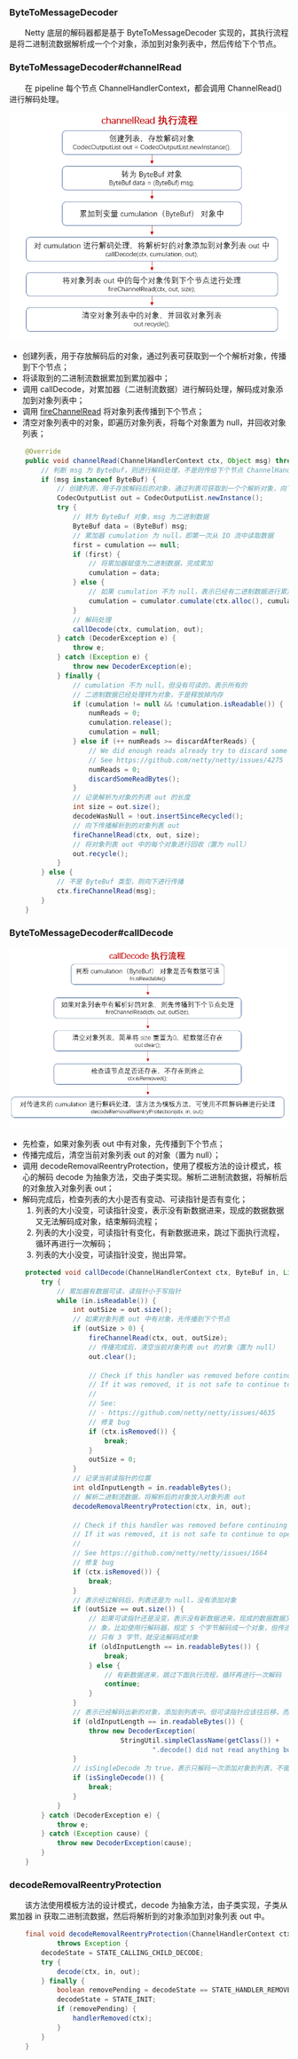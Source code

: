 ### ByteToMessageDecoder
　　Netty 底层的解码器都是基于 ByteToMessageDecoder 实现的，其执行流程是将二进制流数据解析成一个个对象，添加到对象列表中，然后传给下个节点。

### ByteToMessageDecoder#channelRead
　　在 pipeline 每个节点 ChannelHandlerContext，都会调用 ChannelRead() 进行解码处理。

![avatar](photo_1.png)

- 创建列表，用于存放解码后的对象，通过列表可获取到一个个解析对象，传播到下个节点；
- 将读取到的二进制流数据累加到累加器中；
- 调用 callDecode，对累加器（二进制流数据）进行解码处理，解码成对象添加到对象列表中；
- 调用 [fireChannelRead](https://github.com/martin-1992/Netty-Notes/blob/master/Netty%20%E8%A7%A3%E7%A0%81/fireChannelRead.md) 将对象列表传播到下个节点；
- 清空对象列表中的对象，即遍历对象列表，将每个对象置为 null，并回收对象列表；

```java
    @Override
    public void channelRead(ChannelHandlerContext ctx, Object msg) throws Exception {
        // 判断 msg 为 ByteBuf，则进行解码处理，不是则传给下个节点 ChannelHandlerContext
        if (msg instanceof ByteBuf) {
            // 创建列表，用于存放解码后的对象，通过列表可获取到一个个解析对象，向下进行传播
            CodecOutputList out = CodecOutputList.newInstance();
            try {
                // 转为 ByteBuf 对象，msg 为二进制数据
                ByteBuf data = (ByteBuf) msg;
                // 累加器 cumulation 为 null，即第一次从 IO 流中读取数据
                first = cumulation == null;
                if (first) {
                    // 将累加器赋值为二进制数据，完成累加
                    cumulation = data;
                } else {
                    // 如果 cumulation 不为 null，表示已经有二进制数据进行累加，则将读取的数据累加到当前的数据中
                    cumulation = cumulator.cumulate(ctx.alloc(), cumulation, data);
                }
                // 解码处理
                callDecode(ctx, cumulation, out);
            } catch (DecoderException e) {
                throw e;
            } catch (Exception e) {
                throw new DecoderException(e);
            } finally {
                // cumulation 不为 null，但没有可读的，表示所有的
                // 二进制数据已经处理转为对象，于是释放掉内存
                if (cumulation != null && !cumulation.isReadable()) {
                    numReads = 0;
                    cumulation.release();
                    cumulation = null;
                } else if (++ numReads >= discardAfterReads) {
                    // We did enough reads already try to discard some bytes so we not risk to see a OOME.
                    // See https://github.com/netty/netty/issues/4275
                    numReads = 0;
                    discardSomeReadBytes();
                }
                // 记录解析为对象的列表 out 的长度
                int size = out.size();
                decodeWasNull = !out.insertSinceRecycled();
                // 向下传播解析到的对象列表 out
                fireChannelRead(ctx, out, size);
                // 将对象列表 out 中的每个对象进行回收（置为 null）
                out.recycle();
            }
        } else {
            // 不是 ByteBuf 类型，则向下进行传播
            ctx.fireChannelRead(msg);
        }
    }
```


### ByteToMessageDecoder#callDecode

![avatar](photo_2.png)

- 先检查，如果对象列表 out 中有对象，先传播到下个节点；
- 传播完成后，清空当前对象列表 out 的对象（置为 null）；
- 调用 decodeRemovalReentryProtection，使用了模板方法的设计模式，核心的解码 decode 为抽象方法，交由子类实现。解析二进制流数据，将解析后的对象放入对象列表 out；
- 解码完成后，检查列表的大小是否有变动、可读指针是否有变化；
    1. 列表的大小没变，可读指针没变，表示没有新数据进来，现成的数据数据又无法解码成对象，结束解码流程；
    2. 列表的大小没变，可读指针有变化，有新数据进来，跳过下面执行流程，循环再进行一次解码；
    3. 列表的大小没变，可读指针没变，抛出异常。

```java
    protected void callDecode(ChannelHandlerContext ctx, ByteBuf in, List<Object> out) {
        try {
            // 累加器有数据可读，读指针小于写指针
            while (in.isReadable()) {
                int outSize = out.size();
                // 如果对象列表 out 中有对象，先传播到下个节点
                if (outSize > 0) {
                    fireChannelRead(ctx, out, outSize);
                    // 传播完成后，清空当前对象列表 out 的对象（置为 null）
                    out.clear();

                    // Check if this handler was removed before continuing with decoding.
                    // If it was removed, it is not safe to continue to operate on the buffer.
                    //
                    // See:
                    // - https://github.com/netty/netty/issues/4635
                    // 修复 bug
                    if (ctx.isRemoved()) {
                        break;
                    }
                    outSize = 0;
                }
                // 记录当前读指针的位置
                int oldInputLength = in.readableBytes();
                // 解析二进制流数据，将解析后的对象放入对象列表 out
                decodeRemovalReentryProtection(ctx, in, out);

                // Check if this handler was removed before continuing the loop.
                // If it was removed, it is not safe to continue to operate on the buffer.
                //
                // See https://github.com/netty/netty/issues/1664
                // 修复 bug
                if (ctx.isRemoved()) {
                    break;
                }
                // 表示经过解码后，列表还是为 null，没有添加对象
                if (outSize == out.size()) {
                    // 如果可读指针还是没变，表示没有新数据进来，现成的数据数据又无法解码成对
                    // 象，比如使用行解码器，规定 5 个字节解码成一个对象，但传进来的 ByteBuf
                    // 只有 3 字节，就没法解码成对象
                    if (oldInputLength == in.readableBytes()) {
                        break;
                    } else {
                        // 有新数据进来，跳过下面执行流程，循环再进行一次解码
                        continue;
                    }
                }
                // 表示已经解码出新的对象，添加到列表中。但可读指针应该往后移，而不是不变，于是抛出异常
                if (oldInputLength == in.readableBytes()) {
                    throw new DecoderException(
                            StringUtil.simpleClassName(getClass()) +
                                    ".decode() did not read anything but decoded a message.");
                }
                // isSingleDecode 为 true，表示只解码一次添加对象到列表，不循环解码添加对象到列表中
                if (isSingleDecode()) {
                    break;
                }
            }
        } catch (DecoderException e) {
            throw e;
        } catch (Exception cause) {
            throw new DecoderException(cause);
        }
    }
```


### decodeRemovalReentryProtection
　　该方法使用模板方法的设计模式，decode 为抽象方法，由子类实现，子类从累加器 in 获取二进制流数据，然后将解析到的对象添加到对象列表 out 中。

```java
    final void decodeRemovalReentryProtection(ChannelHandlerContext ctx, ByteBuf in, List<Object> out)
            throws Exception {
        decodeState = STATE_CALLING_CHILD_DECODE;
        try {
            decode(ctx, in, out);
        } finally {
            boolean removePending = decodeState == STATE_HANDLER_REMOVED_PENDING;
            decodeState = STATE_INIT;
            if (removePending) {
                handlerRemoved(ctx);
            }
        }
    }
```

